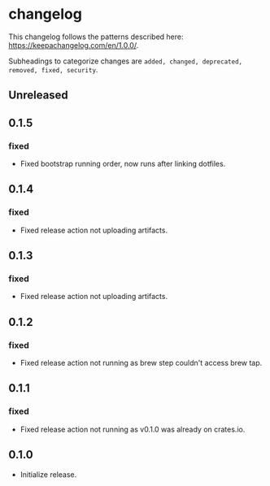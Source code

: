 changelog
=========
This changelog follows the patterns described here: https://keepachangelog.com/en/1.0.0/.

Subheadings to categorize changes are `added, changed, deprecated, removed, fixed, security`.

## Unreleased

## 0.1.5
### fixed
- Fixed bootstrap running order, now runs after linking dotfiles.

## 0.1.4
### fixed
- Fixed release action not uploading artifacts.

## 0.1.3
### fixed
- Fixed release action not uploading artifacts.

## 0.1.2
### fixed
- Fixed release action not running as brew step couldn't access brew tap.

## 0.1.1
### fixed
- Fixed release action not running as v0.1.0 was already on crates.io.

## 0.1.0
- Initialize release.
